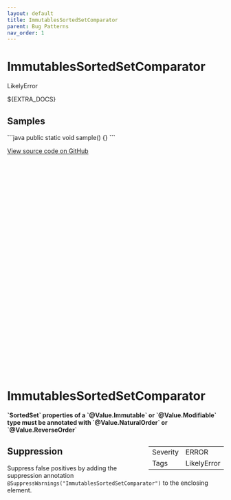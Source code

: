 ```yaml
---
layout: default
title: ImmutablesSortedSetComparator
parent: Bug Patterns
nav_order: 1
---
```

<!--
*** AUTO-GENERATED, DO NOT MODIFY ***
To make changes, edit the @BugPattern annotation or the explanation in docs/bugpattern.
-->

# ImmutablesSortedSetComparator

LikelyError

${EXTRA_DOCS}

## Samples

\`\`\`java
public static void sample() {}
\`\`\`

<a href="https://github.com/PicnicSupermarket/error-prone-support/blob/master/${BUGPATTERN}" class="fs-3 btn external" target="_blank">
    View source code on GitHub
    <svg viewBox="0 0 24 24" aria-labelledby="svg-external-link-title"><use xlink:href="#svg-external-link"></use></svg>
</a>


# ImmutablesSortedSetComparator

__&#96;SortedSet&#96; properties of a &#96;@Value.Immutable&#96; or &#96;@Value.Modifiable&#96; type must be annotated with &#96;@Value.NaturalOrder&#96; or &#96;@Value.ReverseOrder&#96;__

<div style="float:right;"><table id="metadata">
<tr><td>Severity</td><td>ERROR</td></tr>
<tr><td>Tags</td><td>LikelyError</td></tr>
</table></div>



## Suppression
Suppress false positives by adding the suppression annotation `@SuppressWarnings("ImmutablesSortedSetComparator")` to the enclosing element.
